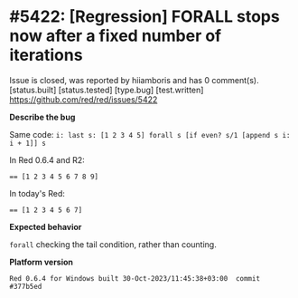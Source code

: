 
#5422: [Regression] FORALL stops now after a fixed number of iterations
================================================================================
Issue is closed, was reported by hiiamboris and has 0 comment(s).
[status.built] [status.tested] [type.bug] [test.written]
<https://github.com/red/red/issues/5422>

**Describe the bug**

Same code:
`i: last s: [1 2 3 4 5] forall s [if even? s/1 [append s i: i + 1]] s`

In Red 0.6.4 and R2:
```
== [1 2 3 4 5 6 7 8 9]
```
In today's Red:
```
== [1 2 3 4 5 6 7]
```

**Expected behavior**

`forall` checking the tail condition, rather than counting.

**Platform version**
```
Red 0.6.4 for Windows built 30-Oct-2023/11:45:38+03:00  commit #377b5ed
```


